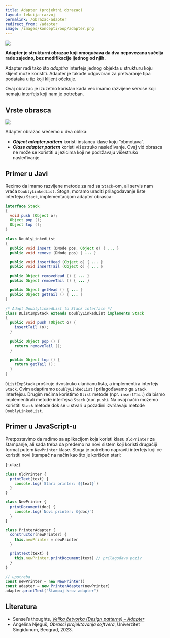 ```yaml
---
title: Adapter (projektni obrazac)
layout: lekcija-razvoj
permalink: /obrazac-adapter
redirect_from: /adapter
image: /images/koncepti/oop/adapter.png
---
```


![]({{page.image}})

**Adapter je strukturni obrazac koji omogućava da dva nepovezana sučelja rade zajedno, bez modifikacije ijednog od njih.**

Adapter radi tako što *adaptira* interfejs jednog objekta u strukturu koju klijent može koristiti. Adapter je takođe odgovoran za pretvaranje tipa podataka u tip koji klijent očekuje.

Ovaj obrazac je izuzetno koristan kada već imamo razvijene servise koji nemaju interfejs koji nam je potreban. 

## Vrste obrasca

![](https://refactoring.guru/images/patterns/content/adapter/adapter-en.png)

Adapter obrazac srećemo u dva oblika:
- ***Object adapter pattern*** koristi instancu klase koju “obmotava”.
- ***Class adapter pattern*** koristi višestruko nasleđivanje. Ovaj vid obrasca ne može se koristiti u jezicima koji ne podržavaju višestruko nasleđivanje.

## Primer u Javi

Recimo da imamo razvijene metode za rad sa `Stack`-om, ali servis nam vraća `DoublyLinkedList`. Stoga, moramo uraditi prilagođavanje liste interfejsu `Stack`, implementacijom adapter obrasca:

```java
interface Stack
{
  void push (Object o);
  Object pop ();
  Object top ();
}

class DoublyLinkedList
{
  public void insert (DNode pos, Object o) { ... }
  public void remove (DNode pos) { ... }

  public void insertHead (Object o) { ... }
  public void insertTail (Object o) { ... }

  public Object removeHead () { ... }
  public Object removeTail () { ... }

  public Object getHead () { ... }
  public Object getTail () { ... }
}

/* Adapt DoublyLinkedList to Stack interface */
class DListImpStack extends DoublyLinkedList implements Stack
{
  public void push (Object o) {
    insertTail (o);
  }

  public Object pop () {
    return removeTail ();
  }

  public Object top () {
    return getTail ();
  }
}
```

`DListImpStack` proširuje dvostruko ulančanu lista, a implementira interfejs `Stack`. Ovim adaptiramo `DoublyLinkedList` i prilagođavamo ga `Stack` interfejsu. Drugim rečima koristimo `Dlist` metode (npr. `insertTail`) da bismo implementirali metode interfejsa `Stack` (npr. `push`). Na ovaj način možemo koristiti `Stack` metode dok se u stvari u pozadini izvršavaju metode `DoublyLinkedList`.

## Primer u JavaScript-u

Pretpostavimo da radimo sa aplikacijom koja koristi klasu `OldPrinter` za štampanje, ali sada treba da pređemo na novi sistem koji koristi drugačiji format putem `NewPrinter` klase. Stoga je potrebno napraviti interfejs koji će koristiti novi štampač na način kao što je korišćen stari:

{:.ulaz}
```js
class OldPrinter {
  printText(text) {
    console.log(`Stari printer: ${text}`)
  }
}

class NewPrinter {
  printDocument(doc) {
    console.log(`Novi printer: ${doc}`)
  }
}

class PrinterAdapter {
  constructor(newPrinter) {
    this.newPrinter = newPrinter
  }

  printText(text) {
    this.newPrinter.printDocument(text) // prilagođava poziv
  }
}

// upotreba
const newPrinter = new NewPrinter()
const adapter = new PrinterAdapter(newPrinter)
adapter.printText("Štampaj kroz adapter")
```

## Literatura
- Sensei’s thoughts, *[Velika četvorka (Design patterns) – Adapter](https://senseithoughts.wordpress.com/2007/05/29/velika-cetvorka-design-patterns-adapter)*
- Angelina Njeguš, *Obrasci projektovanja softvera*, Univerzitet Singidunum, Beograd, 2023.